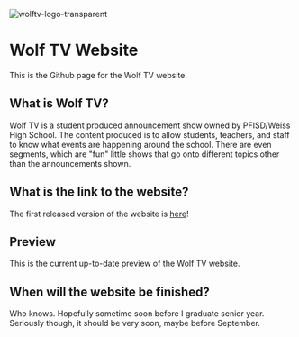 ![wolftv-logo-transparent](https://user-images.githubusercontent.com/76978800/179336821-35ad8f9d-1a69-46d5-ba4c-3662186952c2.png)
# Wolf TV Website

This is the Github page for the Wolf TV website.

## What is Wolf TV?

Wolf TV is a student produced announcement show owned by PFISD/Weiss High School. The content produced is to allow students, teachers, and staff to know what events are happening around the school. There are even segments, which are "fun" little shows that go onto different topics other than the announcements shown.

## What is the link to the website?

The first released version of the website is [here](https://wolf-tv.herokuapp.com/)!

## Preview

This is the current up-to-date preview of the Wolf TV website.



## When will the website be finished?

Who knows. Hopefully sometime soon before I graduate senior year. Seriously though, it should be very soon, maybe before September.
